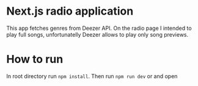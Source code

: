 # Next.js radio application
This app fetches genres from Deezer API. On the radio page I intended to play full songs, unfortunatelly Deezer allows to play only song previews.

# How to run
In root directory run `npm install`. Then run `npm run dev` or and open 

